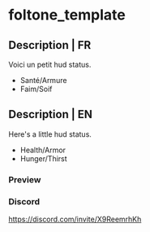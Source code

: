 # foltone_template

## Description | FR
Voici un  petit hud status.
- Santé/Armure
- Faim/Soif

## Description | EN
Here's a little hud status.
- Health/Armor
- Hunger/Thirst

### Preview


### Discord
https://discord.com/invite/X9ReemrhKh
